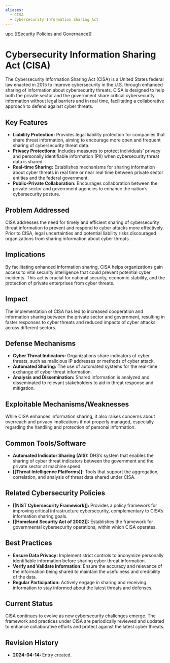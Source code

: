 ```yaml
---
aliases:
  - CISA
  - Cybersecurity Information Sharing Act
---
```

up:: [[Security Policies and Governance]]
# Cybersecurity Information Sharing Act (CISA)

The Cybersecurity Information Sharing Act (CISA) is a United States federal law enacted in 2015 to improve cybersecurity in the U.S. through enhanced sharing of information about cybersecurity threats. CISA is designed to help both the private sector and the government share critical cybersecurity information without legal barriers and in real time, facilitating a collaborative approach to defend against cyber threats.

## Key Features

- **Liability Protection:** Provides legal liability protection for companies that share threat information, aiming to encourage more open and frequent sharing of cybersecurity threat data.
- **Privacy Protections:** Includes measures to protect individuals' privacy and personally identifiable information (PII) when cybersecurity threat data is shared.
- **Real-time Sharing:** Establishes mechanisms for sharing information about cyber threats in real time or near real time between private sector entities and the federal government.
- **Public-Private Collaboration:** Encourages collaboration between the private sector and government agencies to enhance the nation’s cybersecurity posture.

## Problem Addressed

CISA addresses the need for timely and efficient sharing of cybersecurity threat information to prevent and respond to cyber attacks more effectively. Prior to CISA, legal uncertainties and potential liability risks discouraged organizations from sharing information about cyber threats.

## Implications

By facilitating enhanced information sharing, CISA helps organizations gain access to vital security intelligence that could prevent potential cyber incidents. This act is crucial for national security, economic stability, and the protection of private enterprises from cyber threats.

## Impact

The implementation of CISA has led to increased cooperation and information sharing between the private sector and government, resulting in faster responses to cyber threats and reduced impacts of cyber attacks across different sectors.

## Defense Mechanisms

- **Cyber Threat Indicators:** Organizations share indicators of cyber threats, such as malicious IP addresses or methods of cyber attack.
- **Automated Sharing:** The use of automated systems for the real-time exchange of cyber threat information.
- **Analysis and Dissemination:** Shared information is analyzed and disseminated to relevant stakeholders to aid in threat response and mitigation.

## Exploitable Mechanisms/Weaknesses

While CISA enhances information sharing, it also raises concerns about overreach and privacy implications if not properly managed, especially regarding the handling and protection of personal information.

## Common Tools/Software

- **Automated Indicator Sharing (AIS):** DHS’s system that enables the sharing of cyber threat indicators between the government and the private sector at machine speed.
- **[[Threat Intelligence Platforms]]:** Tools that support the aggregation, correlation, and analysis of threat data shared under CISA.

## Related Cybersecurity Policies

- **[[NIST Cybersecurity Framework]]:** Provides a policy framework for improving critical infrastructure cybersecurity, complementary to CISA’s information sharing goals.
- **[[Homeland Security Act of 2002]]:** Establishes the framework for governmental cybersecurity operations, within which CISA operates.

## Best Practices

- **Ensure Data Privacy:** Implement strict controls to anonymize personally identifiable information before sharing cyber threat information.
- **Verify and Validate Information:** Ensure the accuracy and relevance of the information being shared to maintain the usefulness and credibility of the data.
- **Regular Participation:** Actively engage in sharing and receiving information to stay informed about the latest threats and defenses.

## Current Status

CISA continues to evolve as new cybersecurity challenges emerge. The framework and practices under CISA are periodically reviewed and updated to enhance collaborative efforts and protect against the latest cyber threats.

## Revision History

- **2024-04-14:** Entry created.
